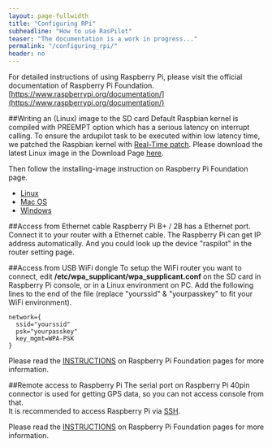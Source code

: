 ```yaml
---
layout: page-fullwidth
title: "Configuring RPi"
subheadline: "How to use RasPilot"
teaser: "The documentation is a work in progress..."
permalink: "/configuring_rpi/"
header: no
---
```


For detailed instructions of using Raspberry Pi, please visit the official documentation of Raspberry Pi Foundation.<br>
[https://www.raspberrypi.org/documentation/](https://www.raspberrypi.org/documentation/)

##Writing an (Linux) image to the SD card
Default Raspbian kernel is compiled with PREEMPT option which has a serious latency on interrupt calling. To ensure the ardupilot task to be executed within low latency time, we patched the Raspbian kernel with [Real-Time patch](https://rt.wiki.kernel.org). Please download the latest Linux image in the Download Page [here](/downloads/).

Then follow the installing-image instruction on Raspberry Pi Foundation page.

* [Linux](https://www.raspberrypi.org/documentation/installation/installing-images/linux.md)
* [Mac OS](https://www.raspberrypi.org/documentation/installation/installing-images/mac.md)
* [Windows](https://www.raspberrypi.org/documentation/installation/installing-images/windows.md)

##Access from Ethernet cable
Raspberry Pi B+ / 2B has a Ethernet port. Connect it to your router with a Ethernet cable. The Raspberry Pi can get IP address automatically. And you could look up the device "raspilot" in the router setting page.

##Access from USB WiFi dongle
To setup the WiFi router you want to connect, edit <strong>/etc/wpa_supplicant/wpa_supplicant.conf</strong> on the SD card in Raspberry Pi console, or in a Linux environment on PC. Add the following lines to the end of the file (replace "yourssid" & "yourpasskey" to fit your WiFi environment).

~~~
network={
  ssid="yourssid"  
  psk="yourpasskey"
  key_mgmt=WPA-PSK
}
~~~

Please read the [INSTRUCTIONS](https://www.raspberrypi.org/documentation/configuration/wireless/README.md) on Raspberry Pi Foundation pages for more information.

##Remote access to Raspberry Pi
The serial port on Raspberry Pi 40pin connector is used for getting GPS data, so you can not access console from that.<br>
It is recommended to access Raspberry Pi via [SSH](https://www.raspberrypi.org/documentation/remote-access/ssh/README.md).

Please read the [INSTRUCTIONS](https://www.raspberrypi.org/documentation/remote-access/) on Raspberry Pi Foundation pages for more information.
